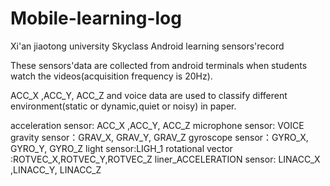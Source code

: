 # Mobile-learning-log
Xi'an jiaotong university Skyclass Android learning sensors'record

These sensors'data are collected from android terminals when students watch the videos(acquisition frequency is 20Hz).

ACC_X ,ACC_Y, ACC_Z and voice data are used to classify different environment(static or dynamic,quiet or noisy) in paper.


   acceleration sensor: ACC_X ,ACC_Y, ACC_Z
   microphone sensor: VOICE
   gravity sensor：GRAV_X, GRAV_Y, GRAV_Z
   gyroscope sensor：GYRO_X, GYRO_Y, GYRO_Z
   light sensor:LIGH_1
   rotational vector :ROTVEC_X,ROTVEC_Y,ROTVEC_Z
   liner_ACCELERATION sensor: LINACC_X ,LINACC_Y, LINACC_Z
